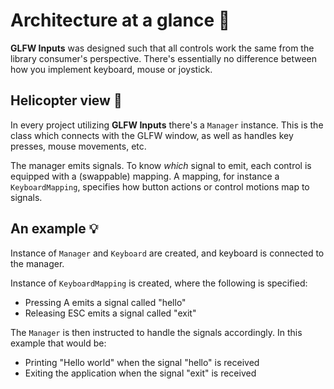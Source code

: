 # Architecture at a glance 🔬

**GLFW Inputs** was designed such that all controls work the same
from the library consumer's perspective. There's essentially no difference between how you implement
keyboard, mouse or joystick.

## Helicopter view 🚁

In every project utilizing **GLFW Inputs** there's a ``Manager`` instance. This is the class which
connects with the GLFW window, as well as handles key presses, mouse movements, etc.

The manager emits signals. To know _which_ signal to emit, each control is equipped with
a (swappable) mapping. A mapping, for instance a ``KeyboardMapping``, specifies how button actions or control motions
map to signals.

## An example 💡

Instance of ``Manager`` and ``Keyboard`` are created, and keyboard is connected to the manager.

Instance of ``KeyboardMapping`` is created, where the following is specified:

- Pressing A emits a signal called "hello"
- Releasing ESC emits a signal called "exit"

The ``Manager`` is then instructed to handle the signals accordingly. In this example that would be:

- Printing "Hello world" when the signal "hello" is received
- Exiting the application when the signal "exit" is received